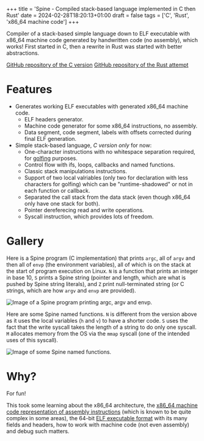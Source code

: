 +++
title = 'Spine - Compiled stack-based language implemented in C then Rust'
date = 2024-02-28T18:20:13+01:00
draft = false
tags = ['C', 'Rust', 'x86_64 machine code']
+++

Compiler of a stack-based simple language down to ELF executable with x86_64 machine code generated by handwritten code (no assembly), which works! First started in C, then a rewrite in Rust was started with better abstractions.

[GitHub repository of the C version](https://github.com/anima-libera/spine-lang)
[GitHub repository of the Rust attempt](https://github.com/anima-libera/spine)

# Features

- Generates working ELF executables with generated x86_64 machine code.
  - ELF headers generator.
  - Machine code generator for some x86_64 instructions, no assembly.
  - Data segment, code segment, labels with offsets corrected during final ELF generation.
- Simple stack-based language, *C version only* for now:
  - One-character instructions with no whitespace separation required, for [golfing](https://en.wikipedia.org/wiki/Code_golf) purposes.
  - Control flow with ifs, loops, callbacks and named functions.
  - Classic stack manipulations instructions.
  - Support of two local valriables (only two for declaration with less characters for golfing) which can be "runtime-shadowed" or not in each function or callback.
  - Separated the call stack from the data stack (even though x86_64 only have one stack for both).
  - Pointer dereferecing read and write operations.
  - Syscall instruction, which provides lots of freedom.

# Gallery 

Here is a Spine program (C implementation) that prints `argc`, all of `argv` and then all of `envp` (the environment variables), all of which is on the stack at the start of program execution on Linux. `N` is a function that prints an integer in base 10, `S` prints a Spine string (pointer and length, which are what is pushed by Spine string literals), and `Z` print null-terminated string (or C strings, which are how `argv` and `envp` are provided).

![Image of a Spine program printing `argc`, `argv` and `envp`.](/spine-01.png)

Here are some Spine named functions. `N` is different from the version above as it uses the local variables (`h` and `v`) to have a shorter code. `S` uses the fact that the write syscall takes the length of a string to do only one syscall. `M` allocates memory from the OS via the `mmap` syscall (one of the intended uses of this syscall).

![Image of some Spine named functions.](/spine-02.png)

# Why?

For fun!

This took some learning about the x86_64 architecture, the [x86_64 machine code representation of assembly instructions](https://cdrdv2-public.intel.com/782156/325383-sdm-vol-2abcd.pdf) (which is known to be quite complex in some areas), the 64-bit [ELF executable format](https://en.wikipedia.org/wiki/Executable_and_Linkable_Format) with its many fields and headers, how to work with machine code (not even assembly) and debug such matters.
